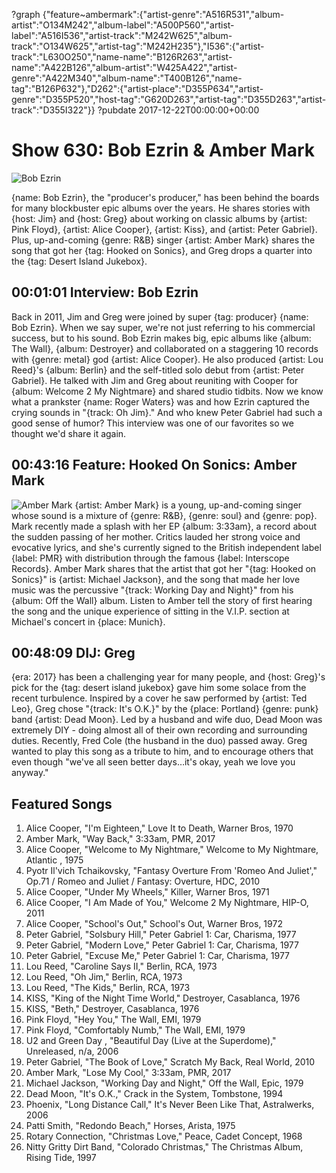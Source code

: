 ?graph {"feature~ambermark":{"artist-genre":"A516R531","album-artist":"O134M242","album-label":"A500P560","artist-label":"A516I536","artist-track":"M242W625","album-track":"O134W625","artist-tag":"M242H235"},"I536":{"artist-track":"L630O250","name-name":"B126R263","artist-name":"A422B126","album-artist":"W425A422","artist-genre":"A422M340","album-name":"T400B126","name-tag":"B126P632"},"D262":{"artist-place":"D355P634","artist-genre":"D355P520","host-tag":"G620D263","artist-tag":"D355D263","artist-track":"D355I322"}}
?pubdate 2017-12-22T00:00:00+00:00

# Show 630: Bob Ezrin & Amber Mark 

![Bob Ezrin](https://sound-images.s3.amazonaws.com/christmas/bobezrin_web.jpg)

{name: Bob Ezrin}, the "producer's producer," has been behind the boards for many blockbuster epic albums over the years. He shares stories with {host: Jim} and {host: Greg} about working on classic albums by {artist: Pink Floyd}, {artist: Alice Cooper}, {artist: Kiss}, and {artist: Peter Gabriel}. Plus, up-and-coming {genre: R&B} singer {artist: Amber Mark} shares the song that got her {tag: Hooked on Sonics}, and Greg drops a quarter into the {tag: Desert Island Jukebox}.



## 00:01:01 Interview: Bob Ezrin
Back in 2011, Jim and Greg were joined by super {tag: producer} {name: Bob Ezrin}. When we say super, we're not just referring to his commercial success, but to his sound. Bob Ezrin makes big, epic albums like {album: The Wall}, {album: Destroyer} and collaborated on a staggering 10 records with {genre: metal} god {artist: Alice Cooper}. He also produced {artist:  Lou Reed}'s {album: Berlin} and the self-titled solo debut from {artist: Peter Gabriel}. He talked with Jim and Greg about reuniting with Cooper for {album: Welcome 2 My Nightmare} and shared studio tidbits. Now we know what a prankster {name: Roger Waters} was and how Ezrin captured the crying sounds in "{track: Oh Jim}." And who knew Peter Gabriel had such a good sense of humor? 
This interview was one of our favorites so we thought we'd share it again.  


## 00:43:16 Feature: Hooked On Sonics: Amber Mark
![Amber Mark](https://sound-images.s3.amazonaws.com/images/2017/amber_mark.jpg)
{artist: Amber Mark} is a young, up-and-coming singer whose sound is a mixture of {genre: R&B}, {genre: soul} and {genre: pop}. Mark recently made a splash with her EP {album: 3:33am}, a record about the sudden passing of her mother. Critics lauded her strong voice and evocative lyrics, and she's currently signed to the British independent label {label: PMR} with distribution through the famous {label: Interscope Records}. Amber Mark shares that the artist that got her "{tag: Hooked on Sonics}" is {artist: Michael Jackson}, and the song that made her love music was the percussive "{track: Working Day and Night}" from his {album: Off the Wall} album. Listen to Amber tell the story of first hearing the song and the unique experience of sitting in the V.I.P. section at Michael's concert in {place: Munich}.


## 00:48:09 DIJ: Greg
{era: 2017} has been a challenging year for many people, and {host:  Greg}'s pick for the {tag: desert island jukebox} gave him some solace from the recent turbulence. Inspired by a cover he saw performed by {artist: Ted Leo}, Greg chose "{track: It's O.K.}" by the {place: Portland} {genre: punk} band {artist: Dead Moon}. Led by a husband and wife duo, Dead Moon was extremely DIY - doing almost all of their own recording and surrounding duties. Recently, Fred Cole (the husband in the duo) passed away. Greg wanted to play this song as a tribute to him, and to encourage others that even though "we've all seen better days…it's okay, yeah we love you anyway."



## Featured Songs


1. Alice Cooper, "I'm Eighteen," Love It to Death, Warner Bros, 1970
1. Amber Mark, "Way Back," 3:33am, PMR, 2017
1. Alice Cooper, "Welcome to My Nightmare," Welcome to My Nightmare, Atlantic , 1975
1. Pyotr Il'vich Tchaikovsky, "Fantasy Overture From 'Romeo And Juliet'," Op.71 / Romeo and Juliet / Fantasy: Overture, HDC, 2010
1. Alice Cooper, "Under My Wheels," Killer, Warner Bros, 1971
1. Alice Cooper, "I Am Made of You," Welcome 2 My Nightmare, HIP-O, 2011
1. Alice Cooper, "School's Out," School's Out, Warner Bros, 1972
1. Peter Gabriel, "Solsbury Hill," Peter Gabriel 1: Car, Charisma, 1977
1. Peter Gabriel, "Modern Love," Peter Gabriel 1: Car, Charisma, 1977
1. Peter Gabriel, "Excuse Me," Peter Gabriel 1: Car, Charisma, 1977
1. Lou Reed, "Caroline Says II," Berlin, RCA, 1973
1. Lou Reed, "Oh Jim," Berlin, RCA, 1973
1. Lou Reed, "The Kids," Berlin, RCA, 1973
1. KISS, "King of the Night Time World," Destroyer, Casablanca, 1976
1. KISS, "Beth," Destroyer, Casablanca, 1976
1. Pink Floyd, "Hey You," The Wall, EMI, 1979
1. Pink Floyd, "Comfortably Numb," The Wall, EMI, 1979
1. U2 and Green Day , "Beautiful Day (Live at the Superdome)," Unreleased, n/a, 2006
1. Peter Gabriel, "The Book of Love," Scratch My Back, Real World, 2010
1. Amber Mark, "Lose My Cool," 3:33am, PMR, 2017
1. Michael Jackson, "Working Day and Night," Off the Wall, Epic, 1979
1. Dead Moon, "It's O.K.," Crack in the System, Tombstone, 1994
1. Phoenix, "Long Distance Call," It's Never Been Like That, Astralwerks, 2006
1. Patti Smith, "Redondo Beach," Horses, Arista, 1975
1. Rotary Connection, "Christmas Love," Peace, Cadet Concept, 1968
1. Nitty Gritty Dirt Band, "Colorado Christmas," The Christmas Album, Rising Tide, 1997